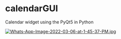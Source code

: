 # calendarGUI
Calendar widget using the PyQt5 in Python

[![Whats-App-Image-2022-03-06-at-1-45-37-PM.jpg](https://i.postimg.cc/RCds2GvG/Whats-App-Image-2022-03-06-at-1-45-37-PM.jpg)](https://postimg.cc/Z09xd8By)
